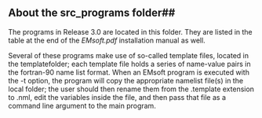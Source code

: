 ## About the src_programs folder##
The programs in Release 3.0 are located in this folder. They are listed in the table at the end of the *EMsoft.pdf* installation manual as well. 

Several of these programs make use of so-called template files, located  in the templatefolder;  each template file holds a series of name-value pairs in the fortran-90 name list format.  When an EMsoft program is executed with the -t option, the program will copy the appropriate namelist file(s) in the local folder; the user should then rename them from the .template extension to .nml, edit the variables inside the file, and then pass that file as a command line argument to the main program.